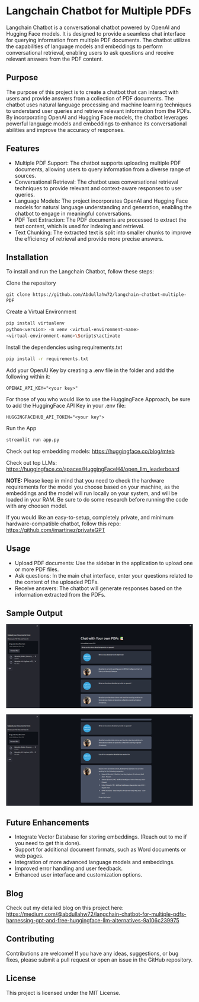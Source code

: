 # Langchain Chatbot for Multiple PDFs

Langchain Chatbot is a conversational chatbot powered by OpenAI and Hugging Face models. It is designed to provide a seamless chat interface for querying information from multiple PDF documents. The chatbot utilizes the capabilities of language models and embeddings to perform conversational retrieval, enabling users to ask questions and receive relevant answers from the PDF content.

## Purpose

The purpose of this project is to create a chatbot that can interact with users and provide answers from a collection of PDF documents. The chatbot uses natural language processing and machine learning techniques to understand user queries and retrieve relevant information from the PDFs. By incorporating OpenAI and Hugging Face models, the chatbot leverages powerful language models and embeddings to enhance its conversational abilities and improve the accuracy of responses.

## Features

- Multiple PDF Support: The chatbot supports uploading multiple PDF documents, allowing users to query information from a diverse range of sources.
- Conversational Retrieval: The chatbot uses conversational retrieval techniques to provide relevant and context-aware responses to user queries.
- Language Models: The project incorporates OpenAI and Hugging Face models for natural language understanding and generation, enabling the chatbot to engage in meaningful conversations.
- PDF Text Extraction: The PDF documents are processed to extract the text content, which is used for indexing and retrieval.
- Text Chunking: The extracted text is split into smaller chunks to improve the efficiency of retrieval and provide more precise answers.

## Installation

To install and run the Langchain Chatbot, follow these steps:

Clone the repository 
```
git clone https://github.com/Abdullahw72/langchain-chatbot-multiple-PDF
```

Create a Virtual Environment
```bash
pip install virtualenv
python<version> -m venv <virtual-environment-name>
<virtual-environment-name>\Scripts\activate

```
Install the dependencies using requirements.txt

```bash
pip install -r requirements.txt
```

Add your OpenAI Key by creating a .env file in the folder and add the following within it:
```
OPENAI_API_KEY="<your key>"
```

For those of you who would like to use the HuggingFace Approach, be sure to add the HuggingFace API Key in your .env file:
```
HUGGINGFACEHUB_API_TOKEN="<your key">
```

Run the App
```bash
streamlit run app.py
```

Check out top embedding models: https://huggingface.co/blog/mteb

Check out top LLMs: https://huggingface.co/spaces/HuggingFaceH4/open_llm_leaderboard

**NOTE:** Please keep in mind that you need to check the hardware requirements for the model you choose based on your machine,
as the embeddings and the model will run locally on your system, and will be loaded in your RAM. Be sure to do some research before running the code with any choosen model.

If you would like an easy-to-setup, completely private, and minimum hardware-compatible chatbot, follow this repo: https://github.com/imartinez/privateGPT



## Usage

-  Upload PDF documents: Use the sidebar in the application to upload one or more PDF files.
-  Ask questions: In the main chat interface, enter your questions related to the content of the uploaded PDFs.
-  Receive answers: The chatbot will generate responses based on the information extracted from the PDFs.

## Sample Output

![Chat Screenhot 1](https://github.com/Abdullahw72/langchain-chatbot-multiple-PDF/blob/master/Chat_Result.png?raw=true)


![Chat Screenhot 1](https://github.com/Abdullahw72/langchain-chatbot-multiple-PDF/blob/master/Chat_Result-2.png?raw=true)


## Future Enhancements
- Integrate Vector Database for storing embeddings. (Reach out to me if you need to get this done).
- Support for additional document formats, such as Word documents or web pages.
- Integration of more advanced language models and embeddings.
- Improved error handling and user feedback.
- Enhanced user interface and customization options.

## Blog
Check out my detailed blog on this project here: https://medium.com/@abdullahw72/langchain-chatbot-for-multiple-pdfs-harnessing-gpt-and-free-huggingface-llm-alternatives-9a106c239975

## Contributing

Contributions are welcome! If you have any ideas, suggestions, or bug fixes, please submit a pull request or open an issue in the GitHub repository.

## License

This project is licensed under the MIT License.
